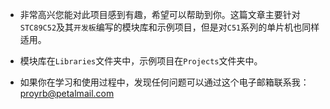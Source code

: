 - 非常高兴您能对此项目感到有趣，希望可以帮助到你。这篇文章主要针对`STC89C52`及其`开发板`编写的模块库和示例项目，但是对`C51`系列的单片机也同样适用。

- 模块库在`Libraries`文件夹中，示例项目在`Projects`文件夹中。

- 如果你在学习和使用过程中，发现任何问题可以通过这个电子邮箱联系我：proyrb@petalmail.com
